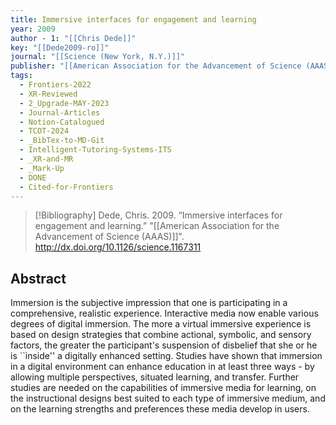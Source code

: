 ```yaml
---
title: Immersive interfaces for engagement and learning
year: 2009
author - 1: "[[Chris Dede]]"
key: "[[Dede2009-ro]]"
journal: "[[Science (New York, N.Y.)]]"
publisher: "[[American Association for the Advancement of Science (AAAS)]]"
tags:
  - Frontiers-2022
  - XR-Reviewed
  - 2_Upgrade-MAY-2023
  - Journal-Articles
  - Notion-Catalogued
  - TCOT-2024
  - _BibTex-to-MD-Git
  - Intelligent-Tutoring-Systems-ITS
  - _XR-and-MR
  - _Mark-Up
  - DONE
  - Cited-for-Frontiers
---
```


> [!Bibliography]
> Dede, Chris. 2009. “Immersive interfaces for engagement and learning.” "[[American Association for the Advancement of Science (AAAS)]]". http://dx.doi.org/10.1126/science.1167311

## Abstract
Immersion is the subjective impression that one is participating in a comprehensive, realistic experience. Interactive media now enable various degrees of digital immersion. The more a virtual immersive experience is based on design strategies that combine actional, symbolic, and sensory factors, the greater the participant's suspension of disbelief that she or he is ``inside'' a digitally enhanced setting. Studies have shown that immersion in a digital environment can enhance education in at least three ways -  by allowing multiple perspectives, situated learning, and transfer. Further studies are needed on the capabilities of immersive media for learning, on the instructional designs best suited to each type of immersive medium, and on the learning strengths and preferences these media develop in users.